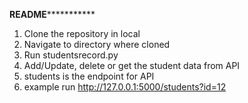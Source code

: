 ****************README***************************
1. Clone the repository in local
2. Navigate to directory where cloned
3. Run studentsrecord.py
4. Add/Update, delete or get the student data from API
5. students is the endpoint for API
6. example run http://127.0.0.1:5000/students?id=12